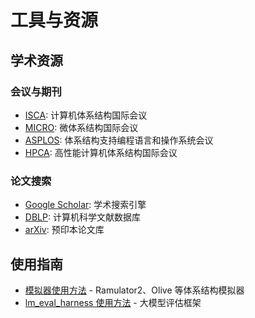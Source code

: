 # 工具与资源

## 学术资源

### 会议与期刊
- [ISCA](https://iscaconf.org/): 计算机体系结构国际会议
- [MICRO](https://www.microarch.org/): 微体系结构国际会议
- [ASPLOS](https://asplos-conference.org/): 体系结构支持编程语言和操作系统会议
- [HPCA](https://hpca-conf.org/): 高性能计算机体系结构国际会议

### 论文搜索
- [Google Scholar](https://scholar.google.com/): 学术搜索引擎
- [DBLP](https://dblp.org/): 计算机科学文献数据库
- [arXiv](https://arxiv.org/): 预印本论文库

## 使用指南

- [模拟器使用方法](simulators.md) - Ramulator2、Olive 等体系结构模拟器
- [lm_eval_harness 使用方法](lm_eval_harness.md) - 大模型评估框架


